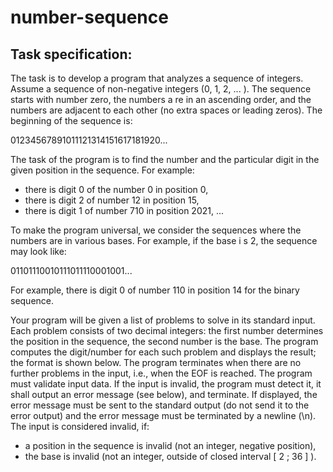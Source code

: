 # number-sequence
## Task specification:
The task is to develop a program that analyzes a sequence of integers.
Assume a sequence of non-negative integers (0, 1, 2, ... ). The sequence starts with number zero, the numbers a re in an ascending order, and the numbers are adjacent to each other (no extra spaces or leading zeros). The beginning of the sequence is:

01234567891011121314151617181920...

The task of the program is to find the number and the particular digit in the given position in the sequence. For example:
- there is digit 0 of the number 0 in position 0,
- there is digit 2 of number 12 in position 15,
- there is digit 1 of number 710 in position 2021, ...

To make the program universal, we consider the sequences where the numbers are in various bases. For example, if the base i s 2, the sequence may look like:

01101110010111011110001001...

For example, there is digit 0 of number 110 in position 14 for the binary sequence.

Your program will be given a list of problems to solve in its standard input. Each problem consists of two decimal integers: the first number determines the position in the sequence, the second number is the base. The program computes the digit/number for each such problem and displays the result; the format is shown below. The program terminates when there are no further problems in the input, i.e., when the EOF is reached.
The program must validate input data. If the input is invalid, the program must detect it, it shall output an error message (see below), and terminate. If displayed, the error message must be sent to the standard output (do not send it to the error output) and the error message must be terminated by a newline (\n). The input is considered invalid, if:
- a position in the sequence is invalid (not an integer, negative position),
- the base is invalid (not an integer, outside of closed interval [ 2 ; 36 ] ).
